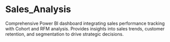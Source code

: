 # Sales_Analysis
Comprehensive Power BI dashboard integrating sales performance tracking with Cohort and RFM analysis. Provides insights into sales trends, customer retention, and segmentation to drive strategic decisions.

